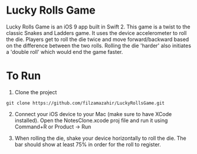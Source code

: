 # Lucky Rolls Game
Lucky Rolls Game is an iOS 9 app built in Swift 2. This game is a twist to the classic Snakes and Ladders game. It uses the device accelerometer to roll the die. Players get to roll the die twice and move forward/backward based on the difference between the two rolls. Rolling the die 'harder' also initiates a 'double roll' which would end the game faster. 


# To Run

1) Clone the project
```
git clone https://github.com/filzamazahir/LuckyRollsGame.git
```

2) Connect your iOS device to your Mac (make sure to have XCode installed). Open the NotesClone.xcode proj file and run it using Command+R or Product -> Run

3) When rolling the die, shake your device horizontally to roll the die. The bar should show at least 75% in order for the roll to register.
